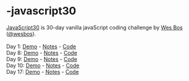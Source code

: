 # -javascript30
<a href="https://javascript30.com/" target="_blank" title="JavaScript30" rel="external">JavaScript30</a> is 30-day vanilla javaScript coding challenge by <a href="http://wesbos.com/" target="_blank" title="Wes Bos's website" rel="external">Wes Bos</a> (<a href="https://twitter.com/wesbos?ref_src=twsrc%5Egoogle%7Ctwcamp%5Eserp%7Ctwgr%5Eauthor" target="_blank" title="Wes Bos on Twitter">@wesbos</a>).
<br>
<br>
Day 1: 
 <a href="http://www.anuvi.me/javascript30/day1.html" target="_blank" title="Day 1" rel="external">Demo</a> - <a href="http://www.anuvi.me/blog/javascript30-day-1/" title="blog" rel="external">Notes</a> -  <a href="https://github.com/AnuVi/-javascript30/blob/master/Day1%20Drumkit/day1.html" target="_blank" title="Day1-Code" rel="internal">Code</a>
 <br>
 Day 8: 
 <a href="http://www.anuvi.me/javascript30/day8.html" target="_blank" title="Day 8" rel="external">Demo</a> - <a href="http://www.anuvi.me/blog/javascript30-day-8/" title="blog" rel="external">Notes</a> -  <a href="https://github.com/AnuVi/-javascript30/blob/master/Day8%20-%20Fun%20with%20HTML5%20Canvas/Day8.html" target="_blank" title="Day8-Code" rel="internal">Code</a>
 <br>
  Day 9: 
 <a href="http://www.anuvi.me/javascript30/day9.html" target="_blank" title="Day 9" rel="external">Demo</a> - <a href="http://www.anuvi.me/blog/javascript30-day-9/" title="blog" rel="external">Notes</a> -  <a href="https://github.com/AnuVi/-javascript30/blob/master/Day9/day9.html" target="_blank" title="Day9-Code" rel="internal">Code</a>
 <br>
 Day 10: 
 <a href="http://www.anuvi.me/javascript30/day10.html" target="_blank" title="Day 10" rel="external">Demo</a> - <a href="http://www.anuvi.me/blog/javascript30-day-10/" title="blog" rel="external">Notes</a> -  <a href="hhttps://github.com/AnuVi/-javascript30/blob/master/Day10/Day10.html" target="_blank" title="Day10-Code" rel="internal">Code</a>
  <br>
 Day 17: 
 <a href="http://www.anuvi.me/javascript30/day17.html" target="_blank" title="Day 17" rel="external">Demo</a> - <a href="http://www.anuvi.me/blog/javascript30-day-17/" title="blog" rel="external">Notes</a> -  <a href="https://github.com/AnuVi/-javascript30/blob/master/Day%2017%20%20Sort%20Names/day17.html" target="_blank" title="Day17-Code" rel="internal">Code</a>
